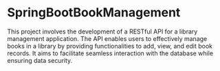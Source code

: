 # SpringBootBookManagement
This project involves the development of a RESTful API for a library management application. The API enables users to effectively manage books in a library by providing functionalities to add, view, and edit book records. It aims to facilitate seamless interaction with the database while ensuring data security.
